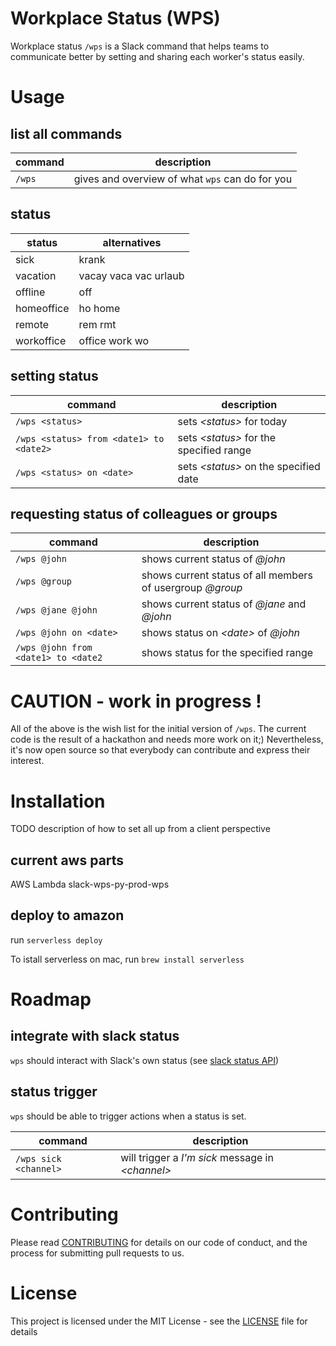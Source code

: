 # Workplace Status (WPS)

Workplace status `/wps` is a Slack command that helps teams to communicate better
by setting and sharing each worker's status easily.

# Usage

## list all commands

| command | description |
| ---- | ---- |
| `/wps` | gives and overview of what `wps` can do for you |

## status

| status | alternatives |
| ---------- | ----- |
| sick | krank |
| vacation | vacay vaca vac urlaub |
| offline | off |
| homeoffice | ho home |
| remote | rem rmt |
| workoffice | office work wo |

## setting status

| command | description |
| ---- | ---- |
| `/wps <status>` | sets _\<status\>_ for today |
| `/wps <status> from <date1> to <date2>` | sets _\<status\>_ for the specified range |
| `/wps <status> on <date>` | sets _\<status\>_ on the specified date |

## requesting status of colleagues or groups

| command | description |
| ---- | ---- |
| `/wps @john` | shows current status of _@john_ |
| `/wps @group` | shows current status of all members of usergroup _@group_ |
| `/wps @jane @john` | shows current status of _@jane_ and _@john_  |
| `/wps @john on <date>` | shows status on _\<date\>_ of _@john_ |
| `/wps @john from <date1> to <date2` | shows status for the specified range |


# CAUTION - work in progress !

All of the above is the wish list for the initial version of `/wps`.
The current code is the result of a hackathon and needs more work on it;)
Nevertheless, it's now open source so that everybody can contribute and
express their interest.

# Installation

TODO description of how to set all up from a client perspective

## current aws parts

AWS Lambda slack-wps-py-prod-wps

## deploy to amazon

run `serverless deploy`

To istall serverless on mac, run `brew install serverless`


# Roadmap

## integrate with slack status

`wps` should interact with Slack's own status
(see [slack status API](https://api.slack.com/docs/presence-and-status))

## status trigger

`wps` should be able to trigger actions when a status is set.

| command | description |
| ---- | ---- |
| `/wps sick <channel>` | will trigger a _I'm sick_ message in _\<channel\>_ |


# Contributing

Please read [CONTRIBUTING](CONTRIBUTING.md) for details on our code of conduct, and the process
for submitting pull requests to us.

# License

This project is licensed under the MIT License - see the [LICENSE](LICENSE.md) file for details

